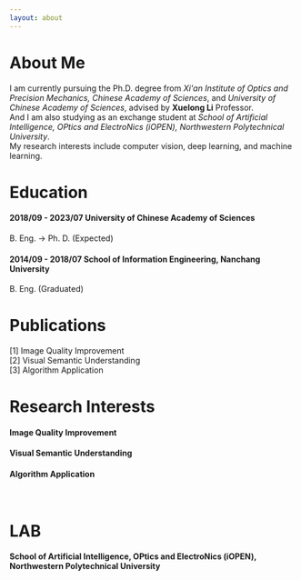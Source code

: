 ```yaml
---
layout: about 
---
```


# About Me
I am currently pursuing the Ph.D. degree from _Xi'an Institute of Optics and Precision Mechanics, Chinese Academy of Sciences_, and _University of Chinese Academy of Sciences_, advised by __Xuelong Li__ Professor. <br/>
And I am also studying as an exchange student at _School of Artificial Intelligence, OPtics and ElectroNics (iOPEN), Northwestern Polytechnical University_. <br/>
My research interests include computer vision, deep learning, and machine learning. 
<br/>

# Education
#### 2018/09 - 2023/07    University of Chinese Academy of Sciences 
B. Eng. -> Ph. D. (Expected)
#### 2014/09 - 2018/07    School of Information Engineering, Nanchang University
B. Eng. (Graduated)
<br/>

# Publications
[1] Image Quality Improvement <br/>
[2] Visual Semantic Understanding <br/>
[3] Algorithm Application
<br/>

# Research Interests
#### Image Quality Improvement
#### Visual Semantic Understanding
#### Algorithm Application
<br/>

# LAB
#### School of Artificial Intelligence, OPtics and ElectroNics (iOPEN), Northwestern Polytechnical University
<br/>
